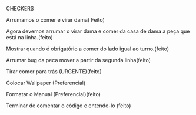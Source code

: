 CHECKERS

Arrumamos o comer e virar dama( Feito)

Agora devemos arrumar o virar dama e comer da casa de dama a peça que está na linha.(feito)

Mostrar quando é obrigatório a comer do lado igual ao turno.(feito)

Arrumar bug da peca mover a partir da segunda linha(feito)

Tirar comer para trás (URGENTE)(feito)

Colocar Wallpaper (Preferencial)

Formatar o Manual (Preferencial)(feito)

Terminar de comentar o código e entende-lo (feito)
